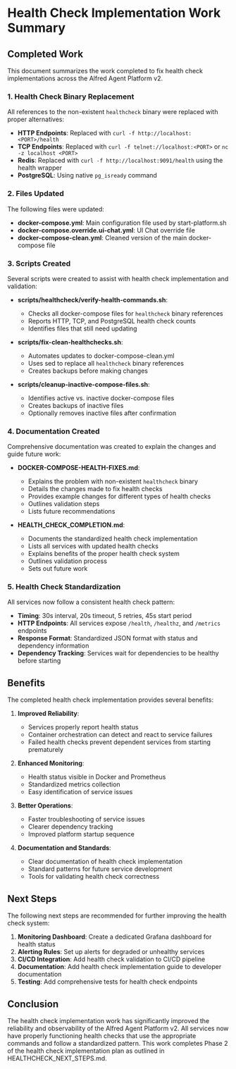 # Health Check Implementation Work Summary

## Completed Work

This document summarizes the work completed to fix health check implementations across the Alfred Agent Platform v2.

### 1. Health Check Binary Replacement

All references to the non-existent `healthcheck` binary were replaced with proper alternatives:

- **HTTP Endpoints**: Replaced with `curl -f http://localhost:<PORT>/health`
- **TCP Endpoints**: Replaced with `curl -f telnet://localhost:<PORT>` or `nc -z localhost <PORT>`
- **Redis**: Replaced with `curl -f http://localhost:9091/health` using the health wrapper
- **PostgreSQL**: Using native `pg_isready` command

### 2. Files Updated

The following files were updated:

- **docker-compose.yml**: Main configuration file used by start-platform.sh
- **docker-compose.override.ui-chat.yml**: UI Chat override file
- **docker-compose-clean.yml**: Cleaned version of the main docker-compose file

### 3. Scripts Created

Several scripts were created to assist with health check implementation and validation:

- **scripts/healthcheck/verify-health-commands.sh**:
  - Checks all docker-compose files for `healthcheck` binary references
  - Reports HTTP, TCP, and PostgreSQL health check counts
  - Identifies files that still need updating

- **scripts/fix-clean-healthchecks.sh**:
  - Automates updates to docker-compose-clean.yml
  - Uses sed to replace all `healthcheck` binary references
  - Creates backups before making changes

- **scripts/cleanup-inactive-compose-files.sh**:
  - Identifies active vs. inactive docker-compose files
  - Creates backups of inactive files
  - Optionally removes inactive files after confirmation

### 4. Documentation Created

Comprehensive documentation was created to explain the changes and guide future work:

- **DOCKER-COMPOSE-HEALTH-FIXES.md**:
  - Explains the problem with non-existent `healthcheck` binary
  - Details the changes made to fix health checks
  - Provides example changes for different types of health checks
  - Outlines validation steps
  - Lists future recommendations

- **HEALTH_CHECK_COMPLETION.md**:
  - Documents the standardized health check implementation
  - Lists all services with updated health checks
  - Explains benefits of the proper health check system
  - Outlines validation process
  - Sets out future work

### 5. Health Check Standardization

All services now follow a consistent health check pattern:

- **Timing**: 30s interval, 20s timeout, 5 retries, 45s start period
- **HTTP Endpoints**: All services expose `/health`, `/healthz`, and `/metrics` endpoints
- **Response Format**: Standardized JSON format with status and dependency information
- **Dependency Tracking**: Services wait for dependencies to be healthy before starting

## Benefits

The completed health check implementation provides several benefits:

1. **Improved Reliability**:
   - Services properly report health status
   - Container orchestration can detect and react to service failures
   - Failed health checks prevent dependent services from starting prematurely

2. **Enhanced Monitoring**:
   - Health status visible in Docker and Prometheus
   - Standardized metrics collection
   - Easy identification of service issues

3. **Better Operations**:
   - Faster troubleshooting of service issues
   - Clearer dependency tracking
   - Improved platform startup sequence

4. **Documentation and Standards**:
   - Clear documentation of health check implementation
   - Standard patterns for future service development
   - Tools for validating health check correctness

## Next Steps

The following next steps are recommended for further improving the health check system:

1. **Monitoring Dashboard**: Create a dedicated Grafana dashboard for health status
2. **Alerting Rules**: Set up alerts for degraded or unhealthy services
3. **CI/CD Integration**: Add health check validation to CI/CD pipeline
4. **Documentation**: Add health check implementation guide to developer documentation
5. **Testing**: Add comprehensive tests for health check endpoints

## Conclusion

The health check implementation work has significantly improved the reliability and observability of the Alfred Agent Platform v2. All services now have properly functioning health checks that use the appropriate commands and follow a standardized pattern. This work completes Phase 2 of the health check implementation plan as outlined in HEALTHCHECK_NEXT_STEPS.md.